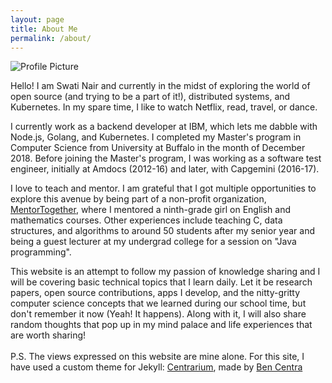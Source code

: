 ```yaml
---
layout: page
title: About Me
permalink: /about/
---
```


<img src="{{ site.baseurl }}/assets/profile_pic.jpg" title="Profile Picture" class="profile">


Hello! I am Swati Nair and currently in the midst of exploring the world of open source (and trying to be a part of it!), distributed systems, and Kubernetes. In my spare time, I like to watch Netflix, read, travel, or dance.

I currently work as a backend developer at IBM, which lets me dabble with Node.js, Golang, and Kubernetes. I completed my Master's program in Computer Science from University at Buffalo in the month of December 2018. Before joining the Master's program, I was working as a software test engineer, initially at Amdocs (2012-16) and later, with Capgemini (2016-17).

I love to teach and mentor. I am grateful that I got multiple opportunities to explore this avenue by being part of a non-profit organization, [MentorTogether][mentortogether], where I mentored a ninth-grade girl on English and mathematics courses. Other experiences include teaching C, data structures, and algorithms to around 50 students after my senior year and being a guest lecturer at my undergrad college for a session on "Java programming".

This website is an attempt to follow my passion of knowledge sharing and I will be covering basic technical topics that I learn daily. Let it be research papers, open source contributions, apps I develop, and the nitty-gritty computer science concepts that we learned during our school time, but don't remember it now (Yeah! It happens). Along with it, I will also share random thoughts that pop up in my mind palace and life experiences that are worth sharing!
<br>
<br>
P.S. The views expressed on this website are mine alone.
For this site, I have used a custom theme for Jekyll: [Centrarium][centrarium], made by [Ben Centra][bencentra]


[centrarium]: https://github.com/bencentra/centrarium
[bencentra]: http://bencentra.com
[mentortogether]: https://mentortogether.org/
